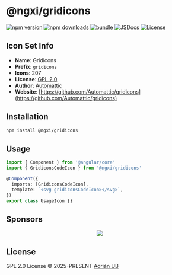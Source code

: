 # @ngxi/gridicons

[![npm version][npm-version-src]][npm-version-href]
[![npm downloads][npm-downloads-src]][npm-downloads-href]
[![bundle][bundle-src]][bundle-href]
[![JSDocs][jsdocs-src]][jsdocs-href]
[![License][license-src]][license-href]

## Icon Set Info

- **Name**: Gridicons
- **Prefix**: `gridicons`
- **Icons**: 207
- **License**: [GPL 2.0](https://github.com/Automattic/gridicons/blob/trunk/LICENSE.md)
- **Author**: [Automattic](https://github.com/Automattic/gridicons)
- **Website**: [https://github.com/Automattic/gridicons](https://github.com/Automattic/gridicons)

## Installation

```sh
npm install @ngxi/gridicons
```

## Usage

```ts
import { Component } from '@angular/core'
import { GridiconsCodeIcon } from '@ngxi/gridicons'

@Component({
  imports: [GridiconsCodeIcon],
  template: `<svg gridiconsCodeIcon></svg>`,
})
export class UsageIcon {}
```

## Sponsors

<p align="center">
  <a href="https://cdn.jsdelivr.net/gh/adrian-ub/static/sponsors.svg">
    <img src='https://cdn.jsdelivr.net/gh/adrian-ub/static/sponsors.svg'/>
  </a>
</p>

## License

GPL 2.0 License © 2025-PRESENT [Adrián UB](https://github.com/adrian-ub)

<!-- Badges -->

[npm-version-src]: https://img.shields.io/npm/v/@ngxi/gridicons?style=flat&colorA=080f12&colorB=1fa669
[npm-version-href]: https://npmjs.com/package/@ngxi/gridicons
[npm-downloads-src]: https://img.shields.io/npm/dm/@ngxi/gridicons?style=flat&colorA=080f12&colorB=1fa669
[npm-downloads-href]: https://npmjs.com/package/@ngxi/gridicons
[bundle-src]: https://img.shields.io/bundlephobia/minzip/@ngxi/gridicons?style=flat&colorA=080f12&colorB=1fa669&label=minzip
[bundle-href]: https://bundlephobia.com/result?p=@ngxi/gridicons
[license-src]: https://img.shields.io/npm/l/@ngxi/gridicons?style=flat&colorA=080f12&colorB=1fa669
[license-href]: https://github.com/adrian-ub/ngxi/blob/main/LICENSE
[jsdocs-src]: https://img.shields.io/badge/jsdocs-reference-080f12?style=flat&colorA=080f12&colorB=1fa669
[jsdocs-href]: https://www.jsdocs.io/package/@ngxi/gridicons
